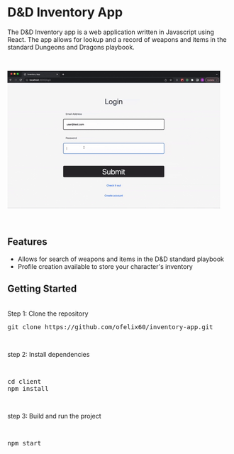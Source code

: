 # D&D Inventory App
The D&D Inventory app is a web application written in Javascript using React. The app allows for lookup and a record of weapons and items in the standard Dungeons and Dragons playbook. 

<br>

![](https://github.com/ofelix60/inventory-app/blob/main/interface.gif)

<br>


## Features
* Allows for search of weapons and items in the D&D standard playbook
* Profile creation available to store your character's inventory

## Getting Started
<br>
Step 1: Clone the repository
<br>

<pre>git clone https://github.com/ofelix60/inventory-app.git</pre>

<br>

step 2: Install dependencies

<br>

<pre>cd client <br>npm install</pre>

<br>

step 3: Build and run the project

<br>

<pre>npm start</pre>
